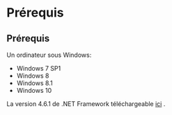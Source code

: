 # Prérequis

## Prérequis

 Un ordinateur sous Windows:

* Windows 7 SP1
* Windows 8
* Windows 8.1
* Windows 10

La version 4.6.1 de .NET Framework téléchargeable [ici](https://www.microsoft.com/fr-fr/download/details.aspx?id=53344) .



